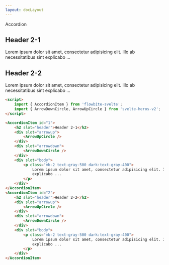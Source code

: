 ```yaml
---
layout: docLayout
---
```


<script>
	import { AccordionItem, Heading } from 'flowbite-svelte';
	import { ArrowDownCircle, ArrowUpCircle } from 'svelte-heros-v2';
	import ExampleDiv from '../ExampleDiv.svelte';
</script>

<Heading class="mb-2" tag="h1" customSize="text-3xl">Accordion</Heading>

<ExampleDiv>
	<AccordionItem id="1">
		<h2 slot="header">Header 2-1</h2>
		<div slot="arrowup">
			<ArrowUpCircle />
		</div>
		<div slot="arrowdown">
			<ArrowDownCircle />
		</div>
		<div slot="body">
			<p class="mb-2 text-gray-500 dark:text-gray-400">
				Lorem ipsum dolor sit amet, consectetur adipisicing elit. Illo ab necessitatibus sint
				explicabo ...
			</p>
		</div>
	</AccordionItem>
	<AccordionItem id="2">
		<h2 slot="header">Header 2-2</h2>
		<div slot="arrowup">
			<ArrowUpCircle />
		</div>
		<div slot="arrowdown">
			<ArrowDownCircle />
		</div>
		<div slot="body">
			<p class="mb-2 text-gray-500 dark:text-gray-400">
				Lorem ipsum dolor sit amet, consectetur adipisicing elit. Illo ab necessitatibus sint
				explicabo ...
			</p>
		</div>
	</AccordionItem>
</ExampleDiv>

```html
<script>
	import { AccordionItem } from 'flowbite-svelte';
	import { ArrowDownCircle, ArrowUpCircle } from 'svelte-heros-v2';
</script>

<AccordionItem id="1">
	<h2 slot="header">Header 2-1</h2>
	<div slot="arrowup">
		<ArrowUpCircle />
	</div>
	<div slot="arrowdown">
		<ArrowDownCircle />
	</div>
	<div slot="body">
		<p class="mb-2 text-gray-500 dark:text-gray-400">
			Lorem ipsum dolor sit amet, consectetur adipisicing elit. Illo ab necessitatibus sint
			explicabo ...
		</p>
	</div>
</AccordionItem>
<AccordionItem id="2">
	<h2 slot="header">Header 2-2</h2>
	<div slot="arrowup">
		<ArrowUpCircle />
	</div>
	<div slot="arrowdown">
		<ArrowDownCircle />
	</div>
	<div slot="body">
		<p class="mb-2 text-gray-500 dark:text-gray-400">
			Lorem ipsum dolor sit amet, consectetur adipisicing elit. Illo ab necessitatibus sint
			explicabo ...
		</p>
	</div>
</AccordionItem>
```

